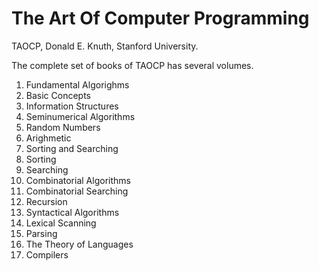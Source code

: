 The Art Of Computer Programming
===
TAOCP, Donald E. Knuth, Stanford University.

The complete set of books of TAOCP has several volumes.

1. Fundamental Algorighms  
  1. Basic Concepts  
  2. Information Structures  
2. Seminumerical Algorithms  
  1. Random Numbers  
  2. Arighmetic  
3. Sorting and Searching  
  1. Sorting  
  2. Searching  
4. Combinatorial Algorithms  
  1. Combinatorial Searching  
  2. Recursion  
5. Syntactical Algorithms  
  1. Lexical Scanning  
  2. Parsing  
6. The Theory of Languages  
7. Compilers  
